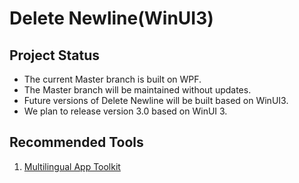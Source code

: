 # Delete Newline(WinUI3)

## Project Status
- The current Master branch is built on WPF.
- The Master branch will be maintained without updates.
- Future versions of Delete Newline will be built based on WinUI3.
- We plan to release version 3.0 based on WinUI 3.

## Recommended Tools
1. [Multilingual App Toolkit](https://marketplace.visualstudio.com/items?itemName=dts-publisher.mat2022)
